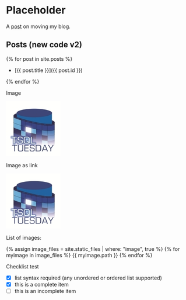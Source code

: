 # Placeholder

A [post](/2019/04/blog-move) on moving my blog.

## Posts (new code v2)

{% for post in site.posts %}

- [{{ post.title }}]({{ post.id }})

{% endfor %}

Image

![T-SQL Tuesday](/assets/img/TSQL2sDay150x150.jpg)

Image as link

[![T-SQL Tuesday](/assets/img/TSQL2sDay150x150.jpg)](http://www.bobpusateri.com/archive/2013/04/invitation-to-t-sql-tuesday-41-presenting-and-loving-it/)

List of images:

{% assign image_files = site.static_files | where: "image", true %}
{% for myimage in image_files %}
  {{ myimage.path }}
{% endfor %}

Checklist test

- [x] list syntax required (any unordered or ordered list supported)
- [x] this is a complete item
- [ ] this is an incomplete item